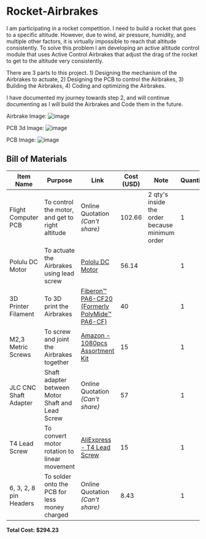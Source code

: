 # Rocket-Airbrakes

I am participating in a rocket competition. I need to build a rocket that goes to a specific altitude. However, due to wind, air pressure, humidity, and multiple other factors, it is virtually impossible to reach that altitude consistently. To solve this problem I am developing an active altitude control module that uses Active Control Airbrakes that adjust the drag of the rocket to get to the altitude very consistently.


There are 3 parts to this project. 1) Designing the mechanism of the Airbrakes to actuate, 2) Designing the PCB to control the Airbrakes, 3) Building the Airbrakes, 4) Coding and optimizing the Airbrakes.

I have documented my journey towards step 2, and will continue documenting as I will build the Airbrakes and Code them in the future. 


Airbrake Image: ![image](https://github.com/user-attachments/assets/e4fb83cd-f052-4559-a8c0-0434a8f0971d)

PCB 3d Image: ![image](https://github.com/user-attachments/assets/672eac3e-356c-41ce-8417-036675c4c187)

PCB Image: ![image](https://github.com/user-attachments/assets/22efb334-d5de-45bb-a409-8770c8de8b84)

## Bill of Materials

| **Item Name**             | **Purpose**                                           | **Link**                                                                                                                                                    | **Cost (USD)** | **Note**                                     | **Quantity** |
|--------------------------|-------------------------------------------------------|-------------------------------------------------------------------------------------------------------------------------------------------------------------|----------------|----------------------------------------------|--------------|
| Flight Computer PCB      | To control the motor, and get to right altitude       | Online Quotation *(Can't share)*                                                                                                                            | 102.66         | 2 qty's inside the order because minimum order | 1            |
| Polulu DC Motor          | To actuate the Airbrakes using lead screw            | [Pololu DC Motor](https://www.pololu.com/product/4800)                                                                                                      | 56.14          |                                              | 1            |
| 3D Printer Filament      | To 3D print the Airbrakes                             | [Fiberon™ PA6-CF20 (Formerly PolyMide™ PA6-CF)](https://us.polymaker.com/products/polymide-pa6-cf)                                                          | 40             |                                              | 1            |
| M2,3 Metric Screws       | To screw and joint the Airbrakes together             | [Amazon - 1080pcs Assortment Kit](https://www.amazon.com/dp/B08N4J7NV1)                                                                                    | 15             |                                              | 1            |
| JLC CNC Shaft Adapter    | Shaft adapter between Motor Shaft and Lead Screw     | Online Quotation *(Can't share)*                                                                                                                            | 57             |                                              | 1            |
| T4 Lead Screw            | To convert motor rotation to linear movement         | [AliExpress - T4 Lead Screw](https://www.aliexpress.us/item/3256804956186452.html)                                                                         | 15             |                                              | 1            |
| 6, 3, 2, 8 pin Headers   | To solder onto the PCB for less money charged        | Online Quotation *(Can't share)*                                                                                                                            | 8.43           |                                              | 1            |

**Total Cost:** **$294.23**

